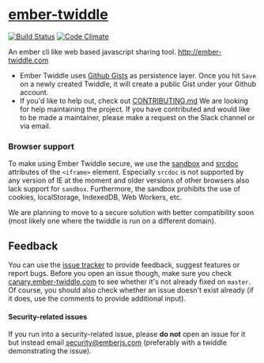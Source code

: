 # [ember-twiddle](https://ember-twiddle.com)

[![Build Status][travis-badge]][travis-badge-url] [![Code Climate](https://codeclimate.com/github/ember-cli/ember-twiddle/badges/gpa.svg)](https://codeclimate.com/github/ember-cli/ember-twiddle)

An ember cli like web based javascript sharing tool. http://ember-twiddle.com

* Ember Twiddle uses [Github Gists](https://gist.github.com) as persistence layer. Once you hit `Save` on a newly created Twiddle, it will create a public Gist under your Github account.
* If you'd like to help out, check out [CONTRIBUTING.md](CONTRIBUTING.md) We are looking for help maintaining the project. If you have contributed and would like to be made a maintainer, please make a request on the Slack channel or via email.

### Browser support

To make using Ember Twiddle secure, we use the [sandbox](http://caniuse.com/#feat=iframe-sandbox) and [srcdoc](http://caniuse.com/#feat=iframe-srcdoc) attributes of the `<iframe>` element. Especially `srcdoc` is not supported by any version of IE at the moment and older versions of other browsers also lack support for `sandbox`. Furthermore, the sandbox prohibits the use of cookies, localStorage, IndexedDB, Web Workers, etc.

We are planning to move to a secure solution with better compatibility soon (most likely one where the twiddle is run on a different domain).

## Feedback

You can use the [issue tracker](https://github.com/ember-cli/ember-twiddle/issues) to provide feedback, suggest features or report bugs.  Before you open an issue though, make sure you check [canary.ember-twiddle.com](http://canary.ember-twiddle.com) to see whether it's not already fixed on `master`. Of course, you should also check whether an issue doesn't exist already (if it does, use the comments to provide additional input).

#### Security-related issues

If you run into a security-related issue, please **do not** open an issue for it but instead email security@emberjs.com (preferably with a twiddle demonstrating the issue).

[travis-badge]: https://travis-ci.org/ember-cli/ember-twiddle.svg?branch=master
[travis-badge-url]: https://travis-ci.org/ember-cli/ember-twiddle
